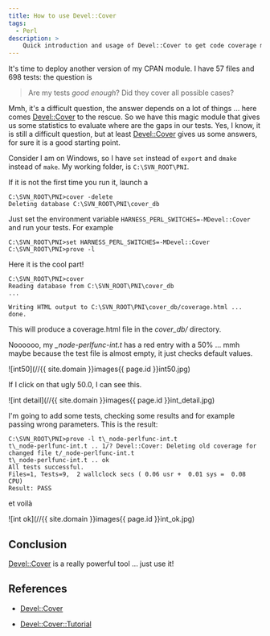 ```yaml
---
title: How to use Devel::Cover
tags:
  - Perl
description: >
    Quick introduction and usage of Devel::Cover to get code coverage metrics for Perl
---
```


It's time to deploy another version of my CPAN module. I have 57 files and 698 tests: the question is

> Are my tests *good enough*? Did they cover all possible cases?

Mmh, it's a difficult question, the answer depends on a lot of things ... here comes [Devel::Cover][1] to the rescue.
So we have this magic module that gives us some statistics to evaluate where are the gaps in our tests.
Yes, I know, it is still a difficult question, but at least [Devel::Cover][1] gives us some answers, for sure it is a good starting point.

Consider I am on Windows, so I have `set` instead of `export` and `dmake` instead of `make`. My working folder, is `C:\SVN_ROOT\PNI`.

If it is not the first time you run it, launch a

```
C:\SVN_ROOT\PNI>cover -delete
Deleting database C:\SVN_ROOT\PNI\cover_db
```

Just set the environment variable `HARNESS_PERL_SWITCHES=-MDevel::Cover` and run your tests.
For example

```
C:\SVN_ROOT\PNI>set HARNESS_PERL_SWITCHES=-MDevel::Cover
C:\SVN_ROOT\PNI>prove -l
```

Here it is the cool part!

```
C:\SVN_ROOT\PNI>cover
Reading database from C:\SVN_ROOT\PNI\cover_db
...

Writing HTML output to C:\SVN_ROOT\PNI\cover_db/coverage.html ...
done.
```

This will produce a coverage.html file in the *cover_db/* directory.

Noooooo, my *_node-perlfunc-int.t* has a red entry with a 50% ... mmh maybe because the test file is almost empty, it just checks default values.

![int50](//{{ site.domain }}images{{ page.id }}int50.jpg)

If I click on that ugly <span class="label label-danger">50.0</span>, I can see this.

![int detail](//{{ site.domain }}images{{ page.id }}int_detail.jpg)

I'm going to add some tests, checking some results and for example passing wrong parameters. This is the result:

```
C:\SVN_ROOT\PNI>prove -l t\_node-perlfunc-int.t
t\_node-perlfunc-int.t .. 1/? Devel::Cover: Deleting old coverage for changed file t/_node-perlfunc-int.t
t\_node-perlfunc-int.t .. ok
All tests successful.
Files=1, Tests=9,  2 wallclock secs ( 0.06 usr +  0.01 sys =  0.08 CPU)
Result: PASS
```

et voilà

![int ok](//{{ site.domain }}images{{ page.id }}int_ok.jpg)

## Conclusion

[Devel::Cover][1] is a really powerful tool ... just use it!

## References

* [Devel::Cover][1]
* [Devel::Cover::Tutorial][2]

  [1]: https://metacpan.org/pod/Devel::Cover "Devel::Cover"
  [2]: https://metacpan.org/pod/Devel::Cover::Tutorial "Devel::Cover::Tutorial"

